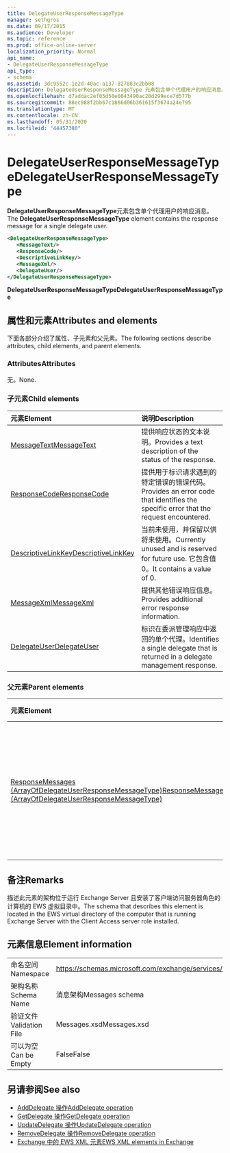 ```yaml
---
title: DelegateUserResponseMessageType
manager: sethgros
ms.date: 09/17/2015
ms.audience: Developer
ms.topic: reference
ms.prod: office-online-server
localization_priority: Normal
api_name:
- DelegateUserResponseMessageType
api_type:
- schema
ms.assetid: 3dc9552c-1e2d-40ac-a137-827883c2bb88
description: DelegateUserResponseMessageType 元素包含单个代理用户的响应消息。
ms.openlocfilehash: d7addac2ef05d50e0043490ac20d299ece7d577b
ms.sourcegitcommit: 88ec988f2bb67c1866d06b361615f3674a24e795
ms.translationtype: MT
ms.contentlocale: zh-CN
ms.lasthandoff: 05/31/2020
ms.locfileid: "44457380"
---
```

# <a name="delegateuserresponsemessagetype"></a><span data-ttu-id="2b282-103">DelegateUserResponseMessageType</span><span class="sxs-lookup"><span data-stu-id="2b282-103">DelegateUserResponseMessageType</span></span>

<span data-ttu-id="2b282-104">**DelegateUserResponseMessageType**元素包含单个代理用户的响应消息。</span><span class="sxs-lookup"><span data-stu-id="2b282-104">The **DelegateUserResponseMessageType** element contains the response message for a single delegate user.</span></span> 
  
```xml
<DelegateUserResponseMessageType>
   <MessageText/>
   <ResponseCode/>
   <DescriptiveLinkKey/>
   <MessageXml/>
   <DelegateUser/>
</DelegateUserResponseMessageType>
```

<span data-ttu-id="2b282-105">**DelegateUserResponseMessageType**</span><span class="sxs-lookup"><span data-stu-id="2b282-105">**DelegateUserResponseMessageType**</span></span>

## <a name="attributes-and-elements"></a><span data-ttu-id="2b282-106">属性和元素</span><span class="sxs-lookup"><span data-stu-id="2b282-106">Attributes and elements</span></span>

<span data-ttu-id="2b282-107">下面各部分介绍了属性、子元素和父元素。</span><span class="sxs-lookup"><span data-stu-id="2b282-107">The following sections describe attributes, child elements, and parent elements.</span></span>
  
### <a name="attributes"></a><span data-ttu-id="2b282-108">Attributes</span><span class="sxs-lookup"><span data-stu-id="2b282-108">Attributes</span></span>

<span data-ttu-id="2b282-109">无。</span><span class="sxs-lookup"><span data-stu-id="2b282-109">None.</span></span>
  
### <a name="child-elements"></a><span data-ttu-id="2b282-110">子元素</span><span class="sxs-lookup"><span data-stu-id="2b282-110">Child elements</span></span>

|<span data-ttu-id="2b282-111">**元素**</span><span class="sxs-lookup"><span data-stu-id="2b282-111">**Element**</span></span>|<span data-ttu-id="2b282-112">**说明**</span><span class="sxs-lookup"><span data-stu-id="2b282-112">**Description**</span></span>|
|:-----|:-----|
|[<span data-ttu-id="2b282-113">MessageText</span><span class="sxs-lookup"><span data-stu-id="2b282-113">MessageText</span></span>](messagetext.md) <br/> |<span data-ttu-id="2b282-114">提供响应状态的文本说明。</span><span class="sxs-lookup"><span data-stu-id="2b282-114">Provides a text description of the status of the response.</span></span>  <br/> |
|[<span data-ttu-id="2b282-115">ResponseCode</span><span class="sxs-lookup"><span data-stu-id="2b282-115">ResponseCode</span></span>](responsecode.md) <br/> |<span data-ttu-id="2b282-116">提供用于标识请求遇到的特定错误的错误代码。</span><span class="sxs-lookup"><span data-stu-id="2b282-116">Provides an error code that identifies the specific error that the request encountered.</span></span>  <br/> |
|[<span data-ttu-id="2b282-117">DescriptiveLinkKey</span><span class="sxs-lookup"><span data-stu-id="2b282-117">DescriptiveLinkKey</span></span>](descriptivelinkkey.md) <br/> |<span data-ttu-id="2b282-118">当前未使用，并保留以供将来使用。</span><span class="sxs-lookup"><span data-stu-id="2b282-118">Currently unused and is reserved for future use.</span></span> <span data-ttu-id="2b282-119">它包含值0。</span><span class="sxs-lookup"><span data-stu-id="2b282-119">It contains a value of 0.</span></span>  <br/> |
|[<span data-ttu-id="2b282-120">MessageXml</span><span class="sxs-lookup"><span data-stu-id="2b282-120">MessageXml</span></span>](messagexml.md) <br/> |<span data-ttu-id="2b282-121">提供其他错误响应信息。</span><span class="sxs-lookup"><span data-stu-id="2b282-121">Provides additional error response information.</span></span>  <br/> |
|[<span data-ttu-id="2b282-122">DelegateUser</span><span class="sxs-lookup"><span data-stu-id="2b282-122">DelegateUser</span></span>](delegateuser.md) <br/> |<span data-ttu-id="2b282-123">标识在委派管理响应中返回的单个代理。</span><span class="sxs-lookup"><span data-stu-id="2b282-123">Identifies a single delegate that is returned in a delegate management response.</span></span>  <br/> |
   
### <a name="parent-elements"></a><span data-ttu-id="2b282-124">父元素</span><span class="sxs-lookup"><span data-stu-id="2b282-124">Parent elements</span></span>

|<span data-ttu-id="2b282-125">**元素**</span><span class="sxs-lookup"><span data-stu-id="2b282-125">**Element**</span></span>|<span data-ttu-id="2b282-126">**说明**</span><span class="sxs-lookup"><span data-stu-id="2b282-126">**Description**</span></span>|
|:-----|:-----|
|[<span data-ttu-id="2b282-127">ResponseMessages (ArrayOfDelegateUserResponseMessageType)</span><span class="sxs-lookup"><span data-stu-id="2b282-127">ResponseMessages (ArrayOfDelegateUserResponseMessageType)</span></span>](responsemessages-arrayofdelegateuserresponsemessagetype.md) <br/> |<span data-ttu-id="2b282-128">包含 Exchange Web 服务委派管理请求的响应消息。</span><span class="sxs-lookup"><span data-stu-id="2b282-128">Contains the response messages for an Exchange Web Services delegate management request.</span></span>  <br/> |
   
## <a name="remarks"></a><span data-ttu-id="2b282-129">备注</span><span class="sxs-lookup"><span data-stu-id="2b282-129">Remarks</span></span>

<span data-ttu-id="2b282-130">描述此元素的架构位于运行 Exchange Server 且安装了客户端访问服务器角色的计算机的 EWS 虚拟目录中。</span><span class="sxs-lookup"><span data-stu-id="2b282-130">The schema that describes this element is located in the EWS virtual directory of the computer that is running Exchange Server with the Client Access server role installed.</span></span>
  
## <a name="element-information"></a><span data-ttu-id="2b282-131">元素信息</span><span class="sxs-lookup"><span data-stu-id="2b282-131">Element information</span></span>

|||
|:-----|:-----|
|<span data-ttu-id="2b282-132">命名空间</span><span class="sxs-lookup"><span data-stu-id="2b282-132">Namespace</span></span>  <br/> |https://schemas.microsoft.com/exchange/services/2006/messages  <br/> |
|<span data-ttu-id="2b282-133">架构名称</span><span class="sxs-lookup"><span data-stu-id="2b282-133">Schema Name</span></span>  <br/> |<span data-ttu-id="2b282-134">消息架构</span><span class="sxs-lookup"><span data-stu-id="2b282-134">Messages schema</span></span>  <br/> |
|<span data-ttu-id="2b282-135">验证文件</span><span class="sxs-lookup"><span data-stu-id="2b282-135">Validation File</span></span>  <br/> |<span data-ttu-id="2b282-136">Messages.xsd</span><span class="sxs-lookup"><span data-stu-id="2b282-136">Messages.xsd</span></span>  <br/> |
|<span data-ttu-id="2b282-137">可以为空</span><span class="sxs-lookup"><span data-stu-id="2b282-137">Can be Empty</span></span>  <br/> |<span data-ttu-id="2b282-138">False</span><span class="sxs-lookup"><span data-stu-id="2b282-138">False</span></span>  <br/> |
   
## <a name="see-also"></a><span data-ttu-id="2b282-139">另请参阅</span><span class="sxs-lookup"><span data-stu-id="2b282-139">See also</span></span>

- [<span data-ttu-id="2b282-140">AddDelegate 操作</span><span class="sxs-lookup"><span data-stu-id="2b282-140">AddDelegate operation</span></span>](adddelegate-operation.md)  
- [<span data-ttu-id="2b282-141">GetDelegate 操作</span><span class="sxs-lookup"><span data-stu-id="2b282-141">GetDelegate operation</span></span>](getdelegate-operation.md) 
- [<span data-ttu-id="2b282-142">UpdateDelegate 操作</span><span class="sxs-lookup"><span data-stu-id="2b282-142">UpdateDelegate operation</span></span>](updatedelegate-operation.md)  
- [<span data-ttu-id="2b282-143">RemoveDelegate 操作</span><span class="sxs-lookup"><span data-stu-id="2b282-143">RemoveDelegate operation</span></span>](removedelegate-operation.md)
- [<span data-ttu-id="2b282-144">Exchange 中的 EWS XML 元素</span><span class="sxs-lookup"><span data-stu-id="2b282-144">EWS XML elements in Exchange</span></span>](ews-xml-elements-in-exchange.md)

